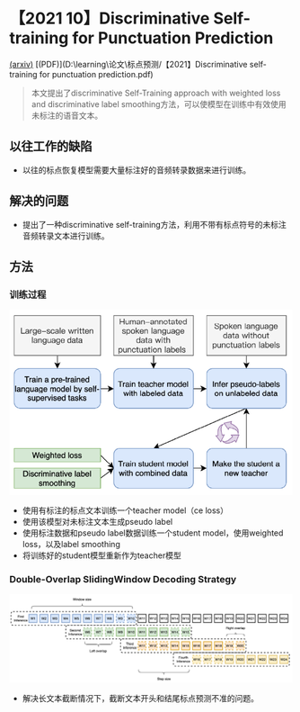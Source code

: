 # 【2021  10】Discriminative Self-training for Punctuation Prediction

[(arxiv)](https://arxiv.org/pdf/2104.10339.pdf) [(PDF)](D:\learning\论文\标点预测/【2021】Discriminative self-training for punctuation prediction.pdf)

> 本文提出了discriminative Self-Training approach with weighted loss and discriminative label smoothing方法，可以使模型在训练中有效使用未标注的语音文本。

## 以往工作的缺陷

- 以往的标点恢复模型需要大量标注好的音频转录数据来进行训练。

## 解决的问题

- 提出了一种discriminative self-training方法，利用不带有标点符号的未标注音频转录文本进行训练。

## 方法

### 训练过程

<img src="图片/discriminative_self_training.png" style="zoom:75%;" />

- 使用有标注的标点文本训练一个teacher model（ce loss）
- 使用该模型对未标注文本生成pseudo label
- 使用标注数据和pseudo label数据训练一个student model，使用weighted loss，以及label smoothing
- 将训练好的student模型重新作为teacher模型

### Double-Overlap SlidingWindow Decoding Strategy

<img src="图片/discriminative_self_training3.png" style="zoom:75%;" />

- 解决长文本截断情况下，截断文本开头和结尾标点预测不准的问题。